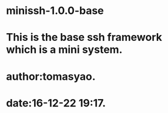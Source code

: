# minissh-1.0.0-base
# This is the base ssh framework which is a mini system.
# author:tomasyao.
# date:16-12-22 19:17.
